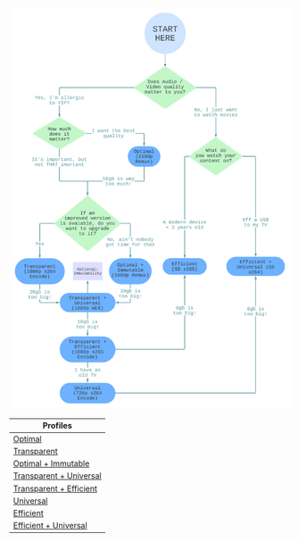 ![flowchart](flowchart.png)


|Profiles|
|---|
|[Optimal](Optimal.md.md)|
|[Transparent](Transparent.md.md)|
|[Optimal + Immutable](Optimal%20+%20Immutable.md.md)|
|[Transparent + Universal](Transparent%20+%20Universal.md.md)|
|[Transparent + Efficient](Transparent%20+%20Efficient.md.md)|
|[Universal](Universal.md.md)|
|[Efficient](Efficient.md.md)|
|[Efficient + Universal](Efficient%20+%20Universal.md.md)|

